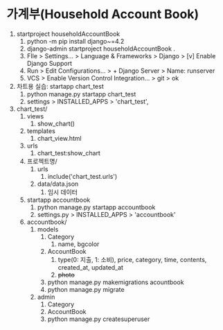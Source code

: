 # 가계부(Household Account Book)
1. startproject householdAccountBook
   1. python -m pip install django~=4.2
   2. django-admin startproject householdAccountBook .
   3. FIle > Settings... > Language & Frameworks > Django > [v] Enable Django Support
   4. Run > Edit Configurations... > + Django Server > Name: runserver
   5. VCS > Enable Version Control Integration... > git > ok
2. 차트용 실습: startapp chart_test
   1. python manage.py startapp chart_test
   2. settings > INSTALLED_APPS > 'chart_test', 
3. chart_test/
   1. views
      1. show_chart()
   2. templates
      1. chart_view.html
   3. urls
      1. chart_test:show_chart
   4. 프로젝트명/
      1. urls
         1. include('chart_test.urls')
      2. data/data.json
         1. 임시 데이터
   5. startapp accountbook
      1. python manage.py startapp accountbook
      2. settings.py > INSTALLED_APPS > 'accountbook'
   6. accountbook/
      1. models
         1. Category
            1. name, bgcolor
         2. AccountBook
            1. type(0: 지출, 1: 소비), price, category, time, contents, created_at, updated_at
            2. ~~photo~~
         3. python manage.py makemigrations acountbook
         4. python manage.py migrate
      2. admin
         1. Category
         2. AccountBook
         3. python manage.py createsuperuser